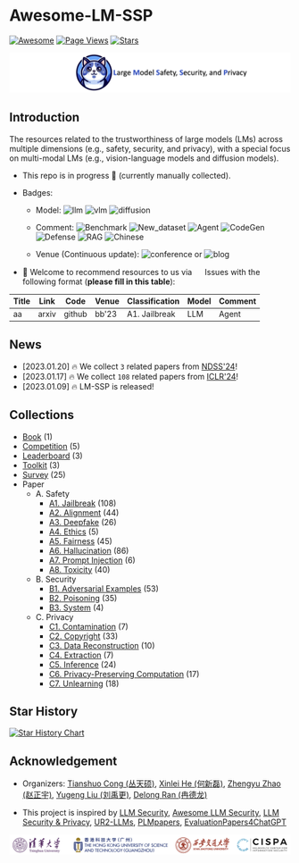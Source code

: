 # Awesome-LM-SSP

[![Awesome](https://awesome.re/badge.svg)](https://awesome.re)
[![Page Views](https://badges.toozhao.com/badges/01HMRJE3211AJ2QD2X9AKTQG67/blue.svg)](.)
[![Stars](https://img.shields.io/github/stars/ThuCCSLab/lm-ssp)](.)

[<img src="figure/title.png" alt="LM-SSP, a reading list for large models' safety, security, and privacy." width="1000" height="auto" class="center">](.)

## Introduction 
The resources related to the trustworthiness of large models (LMs) across multiple dimensions (e.g., safety, security, and privacy),                  with a special focus on multi-modal LMs (e.g., vision-language models and diffusion models). 

- This repo is in progress :seedling: (currently manually collected).
- Badges: 

    - Model: ![llm](https://img.shields.io/badge/llm-589cf4) ![vlm](https://img.shields.io/badge/vlm-c7688b)  ![diffusion](https://img.shields.io/badge/diffusion-a99cf4) 

    - Comment: ![Benchmark](https://img.shields.io/badge/Benchmark-87b800) ![New_dataset](https://img.shields.io/badge/New_dataset-87b800) ![Agent](https://img.shields.io/badge/Agent-87b800)                 ![CodeGen](https://img.shields.io/badge/CodeGen-87b800) ![Defense](https://img.shields.io/badge/Defense-87b800) ![RAG](https://img.shields.io/badge/RAG-87b800) ![Chinese](https://img.shields.io/badge/Chinese-87b800) 

   - Venue (Continuous update): ![conference](https://img.shields.io/badge/conference-f1b800) or ![blog](https://img.shields.io/badge/blog-f1b800)

- :sunflower: Welcome to recommend resources to us via <a href="https://github.com/ThuCCSLab/lm-ssp/issues"> <img src="https://icons.iconarchive.com/icons/github/octicons/128/issue-opened-16-icon.png" width="15" height="15"></a> Issues with the following format (**please fill in this table**): 

| Title | Link  | Code |   Venue |  Classification |  Model | Comment | 
| ---- |---- |---- |---- |---- |----|----| 
| aa |  arxiv | github  | bb'23    |  A1. Jailbreak | LLM  | Agent | 

## News
- [2023.01.20] :fire: We collect `3` related papers from [NDSS'24](https://www.ndss-symposium.org/ndss2024/accepted-papers/)!
- [2023.01.17] :fire: We collect `108` related papers from [ICLR'24](https://openreview.net/group?id=ICLR.cc/2024/Conference)!
- [2023.01.09] :fire: LM-SSP is released!

## Collections
- [Book](collection/book.md) (1)
- [Competition](collection/competition.md) (5)
- [Leaderboard](collection/leaderboard.md) (3)
- [Toolkit](collection/toolkit.md) (3)
- [Survey](collection/survey.md) (25)
- Paper
    - A. Safety
        - [A1. Jailbreak](collection/paper/safety/jailbreak.md) (108)
        - [A2. Alignment](collection/paper/safety/alignment.md) (44)
        - [A3. Deepfake](collection/paper/safety/deepfake.md) (26)
        - [A4. Ethics](collection/paper/safety/ethics.md) (5)
        - [A5. Fairness](collection/paper/safety/fairness.md) (45)
        - [A6. Hallucination](collection/paper/safety/hallucination.md) (86)
        - [A7. Prompt Injection](collection/paper/safety/prompt_injection.md) (6)
        - [A8. Toxicity](collection/paper/safety/toxicity.md) (40)
    - B. Security
        - [B1. Adversarial Examples](collection/paper/security/adversarial_examples.md) (53)
        - [B2. Poisoning](collection/paper/security/poisoning.md) (35)
        - [B3. System](collection/paper/security/system.md) (4)
    - C. Privacy
        - [C1. Contamination](collection/paper/privacy/contamination.md) (7)
        - [C2. Copyright](collection/paper/privacy/copyright.md) (33)
        - [C3. Data Reconstruction](collection/paper/privacy/data_reconstruction.md) (10)
        - [C4. Extraction](collection/paper/privacy/extraction.md) (7)
        - [C5. Inference](collection/paper/privacy/inference.md) (24)
        - [C6. Privacy-Preserving Computation](collection/paper/privacy/privacy-preserving_computation.md) (17)
        - [C7. Unlearning](collection/paper/privacy/unlearning.md) (18)

## Star History

[![Star History Chart](https://api.star-history.com/svg?repos=ThuCCSLab/lm-ssp&type=Date)](https://star-history.com/#ThuCCSLab/lm-ssp&Date)

## Acknowledgement

- Organizers: [Tianshuo Cong (丛天硕)](https://tianshuocong.github.io/), [Xinlei He (何新磊)](https://xinleihe.github.io/), [Zhengyu Zhao (赵正宇)](https://zhengyuzhao.github.io/), [Yugeng Liu (刘禹更)](https://liu.ai/), [Delong Ran (冉德龙)](https://github.com/eggry)

- This project is inspired by [LLM Security](https://llmsecurity.net/), [Awesome LLM Security](https://github.com/corca-ai/awesome-llm-security), [LLM Security & Privacy](https://github.com/chawins/llm-sp),             [UR2-LLMs](https://github.com/jxzhangjhu/Awesome-LLM-Uncertainty-Reliability-Robustness), [PLMpapers](https://github.com/thunlp/PLMpapers), [EvaluationPapers4ChatGPT](https://github.com/THU-KEG/EvaluationPapers4ChatGPT)

<p align="center"><img src="figure/logo.png" width="900" /></p>